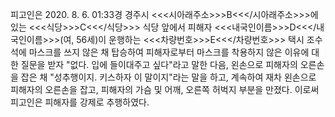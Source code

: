 피고인은 2020. 8. 6. 01:33경 경주시 <<<시아래주소>>>B<<</시아래주소>>>에 있는 <<<식당>>>C<<</식당>>> 식당 앞에서 피해자 <<<내국인이름>>>D<<</내국인이름>>>(여, 56세)이 운행하는 <<<차량번호>>>E<<</차량번호>>> 택시 조수석에 마스크를 쓰지 않은 채 탑승하여 피해자로부터 마스크를 착용하지 않은 이유에 대한 질문을 받자 "없다. 입에 들이대주고 싶다"라고 말한 다음, 왼손으로 피해자의 오른손을 잡은 채 "성추행이지. 키스하자 이 말이지"라는 말을 하고, 계속하여 재차 왼손으로 피해자의 오른손을 잡고, 피해자의 가슴 및 어깨, 오른쪽 허벅지 부분을 만졌다.
이로써 피고인은 피해자를 강제로 추행하였다.